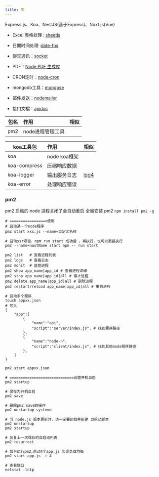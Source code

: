 ```yaml
---
title: 库
---
```


Express.js、Koa、NestJS(基于Express)、Nuxt.js(Vue)

-   Excel 表格处理 : [sheetjs](https://sheetjs.com/)

-   日期时间处理 :[date-fns](https://date-fns.org/)

-   聊天通讯：[socket](https://socket.io/)

-   PDF：[Node PDF 生成库](https://pdfkit.org/)

-   CRON定时：[node-cron](https://www.npmjs.com/package/cron)

-   mongodb工具：[mongose](http://www.mongoosejs.net/)

-   邮件发送：[nodemailer](https://nodemailer.com/about/)

-   接口文檔：[apidoc](https://www.npmjs.com/package/apidoc)

    

| 包名        | 作用                        | 相似|
| ----------- | :-------------------------- |--|
| pm2 | node进程管理工具 |      |


| koa工具包        | 作用                        | 相似|
| ----------- | :-------------------------- |--|
| koa | node koa框架 ||
| koa-compress | 压缩响应数据 ||
| koa-logger |   输出服务日志           |[log4](https://www.npmjs.com/package/log4js)|
| koa-error | 处理响应错误 ||
### pm2
pm2 启动的 node 进程关闭了会自动重启
全局安装 pm2 `npm install pm2 -g`

```shell
# =================使用
# 启动某一个node程序
pm2 start xxx.js --name=自定义名称

# 启动ssr项目，npm run start 成功后 ，再执行，也可以直接执行
pm2 --name=nuxtName start npm -- run start

pm2 list   # 查看进程列表
pm2 logs   # 查看日志
pm2 monit  # 监控进程
pm2 show app_name|app_id # 查看进程详细
pm2 stop app_name|app_id|all # 停止进程
pm2 delete app_name|app_id|all # 删除进程
pm2 restart/reload app_name|app_id|all # 重启进程

# 启动多个程序
touch appxx.json
# 写入
{
    "app":[
        {
            "name":"api",
            "script":"server/index.js", # 找到程序路径
        },
        {
            "name":"node-n",
            "script":"client/index.js", # 找到其他node程序路径
        },
    ]
}

pm2 start appxx.json

# =============================设置开机自启
pm2 startup

# 保存为开机自启
pm2 save

# 删除pm2 save的操作
pm2 unstartup systemd

# 当 node.js 版本更新时，请一定要卸载并新建 自启动脚本 
pm2 unstartup
pm2 startup

# 恢复上一次保存的自启动列表
pm2 resurrect

# 后台运行pm2,启动4个app.js 实现负载均衡
pm2 start app.js -i 4

# 查看端口
netstat -lntp

```

